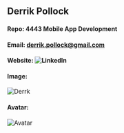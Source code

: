 ## Derrik Pollock 

#### Repo: 4443 Mobile App Development

#### Email: derrik.pollock@gmail.com

#### Website: ![LinkedIn](https://www.linkedin.com/in/derrik-pollock-7396a8180/)

#### Image:

![Derrk](https://ca.slack-edge.com/TBMBG710S-U01DBT07RJ9-8a8c9a79ea0f-512)

#### Avatar:

![Avatar](https://github.com/account)
